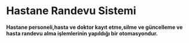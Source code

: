 # Hastane Randevu Sistemi
**Hastane personeli,hasta ve doktor kayıt etme,silme ve güncelleme ve hasta randevu alma işlemlerinin yapıldığı bir otomasyondur.**
